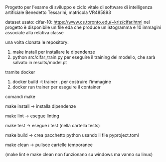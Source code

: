 Progetto per l'esame di sviluppo e ciclo vitale di software di intelligenza artificiale
Benedetto Tessarini, matricola VR485893

dataset usato: cifar-10: https://www.cs.toronto.edu/~kriz/cifar.html
nel progetto è disponibile un file eda che produce un istogramma e 10 immagini associate alla relativa classe

una volta clonata le repository:
1) make install per installare le dipendenze
2) python src/cifar_train.py per eseguire il training del modello, che sarà salvato in results/model.pt

tramite docker
1) docker build -t trainer .  per costruire l'immagine
2) docker run trainer         per eseguire il container

comandi make

make install -> installa dipendenze

make lint -> esegue linting 

make test -> esegue i test (nella cartella tests)

make build -> crea pacchetto python usando il file pyproject.toml

make clean -> pulisce cartelle temporanee

(make lint e make clean non funzionano su windows ma vanno su linux)
